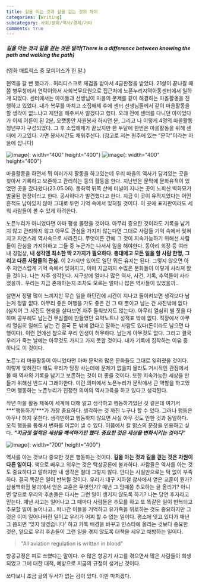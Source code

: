 ```yaml
---
title: 길을 아는 것과 길을 걷는 것의 차이
categories: [Writing]
subcategory: 사회/문화/역사/경제/기타
comments: true
---
```


##### 길을 아는 것과 길을 걷는 것은 달라(There is a difference between knowing the path and walking the path)
(영화 매트릭스 중 모피어스가 한 말.)

현역을 갈 뻔 했다가.. 허리디스크로 재검을 받아서 4급판정을 받았다. 21살이 끝나갈 때쯤 병무청에서 연락이와서 사회복무요원으로 집근처에 노픈누리지역아동센터에서 일하게 되었다. 센터에서는 아이들과 선생님이 마을의 문제를 같이 해결하는 마을활동을 진행하고 있었다. 내가 복무를 마치고 소집해제 후에 센터 선생님들께서 같이 마을활동을 할 생각이 없느냐고 제안을 해주셔서 알겠다고 했다. 오래 전에 센터를 다니던 아이었다가 이제 어른이 된 2분, 오랫동안 자원봉사 하시던 분, 그리고 나 이렇게 4명의 마을활동 청년부가 구성되었다. 그 후 소집해제가 끝났지만 한 두달에 한번은 마을활동을 위해 센터에 가고있다. 가면 봉사시간도 채워주신다.
(참고로 저는 원주에 있는 "문막"이라는 마을에 삽니다)

![image](https://github.com/principia137/principia137.github.io/assets/62958764/55567fca-de25-4faa-9caa-4be7d3f3d6ae){: width="400" height="400"}
![image](https://github.com/principia137/principia137.github.io/assets/62958764/0bd78796-f8ac-4a57-b221-f53d0fd6df47){: width="400" height="400"}


마을활동을 하면서 뭐 여러가지 활동을 하고있는데 우리 마을의 역사가 담겨있는 곳을 찾아서 기록하고 보존하고 관리하는 등의 활동을 한다. 지난번은 문막에 문화유적이 있었던 곳을 갔다왔다(23.05.06). 동화역 뒤쪽 산에 터널이 지나는 곳이 노회신 벽화묘가 발굴된 현장이라고 한다. 공사하다가 발견했다고 한다. 지금 이 곳이 유적지었다는 어떤 흔적도 남아있지 않아 그대로 두면 기억 속에서 잊혀질 것이다. 이 곳에 표지판이라도 세워 사람들이 볼 수 있게 하려한다.

노픈누리가 아니었다면 아마 평생 몰랐을 것이다. 아무리 중요한 것이라도 기록을 남기지 않고 관리하지 않고 아무도 관심을 가지지 않는다면 그대로 사람들 기억 속에서 잊혀지고 자연스레 역사속으로 사라진다. 무엇이든 간에 그 것이 지속가능하기 위해선 사람들이 관심을 가져야하고 그들 중 누군가는 나서서 일을 해야한다. 동아리 회장 등 여러 내 경험상, **내 생각엔 최소한 딱 2가지가 필요하다. 총대메고 모든 일을 할 사람 한명, 그리고 다른 사람들의 관심.** 이 2가지만 있어도 일단 뭐든 유지는 된다.
그렇지 않으면 아주 자연스럽게 기억 속에서 잊혀지고, 아마 지금까지 수많은 문화들이 이렇게 사라져 왔을 것이다. 나는 자주 생각한다. 지구상에 얼마나 많은 역사, 사건, 기록, 추억들이 사라졌을까.. 우리는 지금 존재하는지 조차도 모르는 얼마나 많은 역사들이 있었을까..

살면서 정말 많이 느끼지만 무슨 일을 하던간에 시간이 지나고 돌이켜보면 생각보다 남는게 정말 없다. 아무리 좋은 여행을 가도 좋은 건 그 때 뿐이고 남는 건 사진밖에 없다(심지어 그 사진도 현생을 살다보면 자주 들춰보지도 않는다). 아무리 열심히 별 짓을 다하며 공부해도 남는건 무심결에 만들었던 요약노트나 성적표 밖에 없다. 직장에서 아무리 열심히 일해도 남는 건 결국 돈 밖에 없다고 말하는 사람도 있다(돈이라도 남으면 다행이다). 이런 면에선 참으로 우리 인생이 허무하다. 남는게 아무것도 없다. 그리고 결국 우리가 죽는 날에는 아무것도 가지고 가지 못할 것이다. 내가 기록에 집착하는 이유 중 하나도 이 것이다.

노픈누리 마을활동이 아니었다면 아마 문막의 많은 문화들도 그대로 잊혀졌을 것이다. 이렇게 잊혀진다 해도 우리가 당장 사는데에 문제가 없을지 몰라도 거시적인 관점에서 볼 때 역사의 기록을 남기고 보존하는 것이 더 좋을 것이다. 또한 지속가능한 세상을 만들기 위해선 반드시 그래야한다. 이런 의미에서 노픈누리가 문막에서 큰 역할을 하고있으며 행동하는 노픈누리가 진정한 의미의 역사교육을 하고 있다고 생각된다.

작년 마을 활동 제목이 세계에 대해 알고 생각하고 행동하기었던 것 같은데 여기서 ***'행동하기'***가 가장 중요하다. 생각하는 것 까진 누구나 할 수 있다. 그러나 행동은 아무나 하지 못한다. 생각만하고 행동하지 않으면 사실 아무 것도 안한 것과 동일하다. 오직 행동을 통해서 변화를 이끌어 낼 수 있다. 이쯤에서 칼 맑스의 문장을 인용하고 싶다. ***"지금껏 철학은 세상을 해석하기만 했다. 중요한 것은 세상을 변화시키는 것이다"***

![image](https://github.com/principia137/principia137.github.io/assets/62958764/8f7e90e9-e8bf-454c-9d1f-893c08590351){: width="700" height="400"}


역사를 아는 것보다 중요한 것은 행동하는 것이다. **길을 아는 것과 길을 걷는 것은 차원이 다른 일이다.**
책으로 배우고 외우는 것은 탁상공론에 불과하다. 사람들은 역사를 아는 것도 중요하다고 말하지만 내 생각은 절대 그렇지 않다. 안다는 사실만으로는 턱 없이 부족하다. 결국 똑같은 일이 반복될 것이다. 우리가 대구 지하철 참사에서 얻은 교훈이 뭔가? 삼풍백화점 붕괴에서 얻은 교훈은 무엇인가? 매년 그 맘때쯤 추모하는 글 올리기? 아니면 앞으로 우리의 후손들은 다시는 그런 일이 생기지 않도록 하기? 나는 당연 후자라고 믿는다. 매년 사고는 일어나고 그 때마다 사람들은 추모를 하고 또 똑같은 일이 반복되고 추모할 일이 늘어나고.. 떠나간 이들을 기억하고 유가족을 위로하는 것도 중요하지만 그 것은 이미 일어나버린 일이고 우리가 어찌 할 수 없는 일이다. 평소에 잊고 있다가 매년 그 쯤되면 '잊지 않겠습니다' 하고 카톡 배경을 바꾸고 인스타에 올리는 것보다 중요한 것은, 앞으로 우리 후손들이 그런 일을 겪지 않도록 대책을 세우고 예방하는 일이다. 
> "All aviation regulation is written in blood"     

항공규정은 피로 쓰였다는 말이다. 수 많은 항공기 사고를 겪으면서 많은 사람들이 희생되었고 그에 대한 대책, 예방으로 지금의 규정이 생겨난 것이다.

쓰다보니 조금 글의 두서가 없는 감이 있다. 이만 마치겠다.
